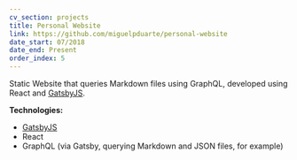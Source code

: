 ```yaml
---
cv_section: projects
title: Personal Website
link: https://github.com/miguelpduarte/personal-website
date_start: 07/2018
date_end: Present
order_index: 5
---
```


Static Website that queries Markdown files using GraphQL, developed using React and [GatsbyJS](https://gatsbyjs.org).

**Technologies:**

- [GatsbyJS](https://gatsbyjs.org)
- React
- GraphQL (via Gatsby, querying Markdown and JSON files, for example)